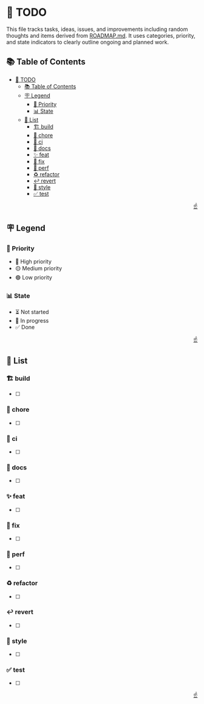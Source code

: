 <!-- markdownlint-disable MD033 MD041 -->

<a id="top"></a>

# 📝 TODO

This file tracks tasks, ideas, issues, and improvements including random thoughts and items derived from [ROADMAP.md](ROADMAP.md). It uses categories, priority, and state indicators to clearly outline ongoing and planned work.

## 📚 Table of Contents

- [📝 TODO](#-todo)
  - [📚 Table of Contents](#-table-of-contents)
  - [🪧 Legend](#-legend)
    - [🚨 Priority](#-priority)
    - [📊 State](#-state)
  - [📝 List](#-list)
    - [🏗️ build](#️-build)
    - [🔧 chore](#-chore)
    - [👷 ci](#-ci)
    - [📝 docs](#-docs)
    - [✨ feat](#-feat)
    - [🐛 fix](#-fix)
    - [🚀 perf](#-perf)
    - [♻️ refactor](#️-refactor)
    - [↩️ revert](#️-revert)
    - [🎨 style](#-style)
    - [✅ test](#-test)

<p align="right"><a href="#top">☝️</a></p>

## 🪧 Legend

### 🚨 Priority

- 🔴 High priority
- 🟡 Medium priority
- 🟢 Low priority

### 📊 State

- ⏳ Not started
- 🔄 In progress
- ✅ Done

<p align="right"><a href="#top">☝️</a></p>

## 📝 List

### 🏗️ build

- [ ]  

### 🔧 chore

- [ ]  

### 👷 ci

- [ ]  

### 📝 docs

- [ ]  

### ✨ feat

- [ ]  

### 🐛 fix

- [ ]  

### 🚀 perf

- [ ]  

### ♻️ refactor

- [ ]  

### ↩️ revert

- [ ]  

### 🎨 style

- [ ]  

### ✅ test

- [ ]  

<p align="right"><a href="#top">☝️</a></p>
